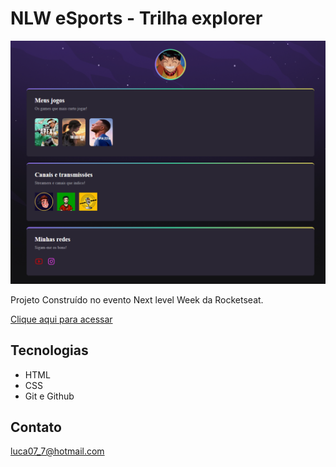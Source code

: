 # NLW eSports - Trilha explorer
![preview](./.github/preview.png)

Projeto Construído no evento Next level Week da Rocketseat.

[Clique aqui para acessar](https.//luksop82.github.io/NLW)

##  Tecnologias

- HTML
- CSS
- Git e Github



## Contato

luca07_7@hotmail.com
